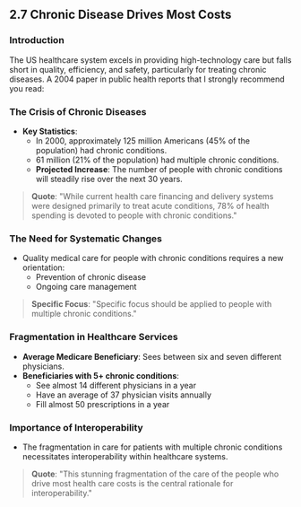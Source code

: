 ## 2.7 Chronic Disease Drives Most Costs

### Introduction
The US healthcare system excels in providing high-technology care but falls short in quality, efficiency, and safety, particularly for treating chronic diseases. 
A 2004 paper in public health reports that I strongly recommend you read:

### The Crisis of Chronic Diseases
- **Key Statistics**:
  - In 2000, approximately 125 million Americans (45% of the population) had chronic conditions.
  - 61 million (21% of the population) had multiple chronic conditions.
  - **Projected Increase**: The number of people with chronic conditions will steadily rise over the next 30 years.

> **Quote**:
> "While current health care financing and delivery systems were designed primarily to treat acute conditions, 78% of health spending is devoted to people with chronic conditions."

### The Need for Systematic Changes
- Quality medical care for people with chronic conditions requires a new orientation:
  - Prevention of chronic disease
  - Ongoing care management

> **Specific Focus**:
> "Specific focus should be applied to people with multiple chronic conditions."

### Fragmentation in Healthcare Services
- **Average Medicare Beneficiary**: Sees between six and seven different physicians.
- **Beneficiaries with 5+ chronic conditions**:
  - See almost 14 different physicians in a year
  - Have an average of 37 physician visits annually
  - Fill almost 50 prescriptions in a year

### Importance of Interoperability
- The fragmentation in care for patients with multiple chronic conditions necessitates interoperability within healthcare systems.

> **Quote**:
> "This stunning fragmentation of the care of the people who drive most health care costs is the central rationale for interoperability."
